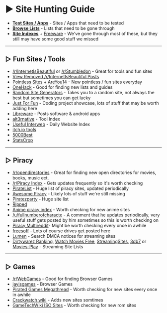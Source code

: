 
# ► Site Hunting Guide

-   **[Test Sites / Apps](https://rentry.co/4dqmi)** - Sites / Apps that need to be tested
-   **[Browse Lists](https://rentry.co/oghty)** - Lists that need to be gone through
-   **[Site Indexes](https://www.reddit.com/r/FREEMEDIAHECKYEAH/wiki/misc#wiki_.25BA_indexes)** + [Freeware](https://www.reddit.com/r/FREEMEDIAHECKYEAH/wiki/download#wiki_.25B7_freeware_sites) - We've gone through most of these, but they still may have some good stuff we missed

---

## ▷ Fun Sites / Tools

-   [/r/InternetIsBeautiful](https://www.reddit.com/r/InternetIsBeautiful) or [/r/Stumbledon](https://www.reddit.com/r/Stumbledon/) - Great for tools and fun sites
-   [View Removed /r/InternetIsBeautiful Posts](https://www.reveddit.com/v/internetisbeautiful/)
-   [Pointless Sites](https://www.pointlesssites.com/) + [AreYou14](http://www.areyou14.com/) - New pointless / fun sites everyday
-   [OneHack](https://onehack.us/) - Good for finding new lists and guides
-   [Random Site Generators](https://www.reddit.com/r/FREEMEDIAHECKYEAH/wiki/storage#wiki_random_sites) - Takes you to a random site, not always the best but sometimes you can get lucky
-   [Just For Fun](https://justforfun.io/) - Coding project showcase, lots of stuff that may be worth adding here
-   [Libreware](https://t.me/s/Libreware) - Posts software & android apps
-   [alt3rnative](https://github.com/machiav3lli/alt3rnative) - Tool Index
-   [Useful Interweb](https://usefulinterweb.com/) - Daily Website Index
-   [itch.io tools](https://itch.io/tools/free)
-   [5000Best](http://5000best.com/)
-   [StatsCrop](https://www.statscrop.com/websites/top-sites/)

---

## ▷ Piracy

-   [/r/opendirectories](https://www.reddit.com/r/opendirectories) - Great for finding new open directories for movies, books, music ect.
-   [/r/Piracy Index](https://www.reddit.com/r/Piracy/wiki/index) - Gets updates frequently so it's worth checking
-   [PirateList](https://thepiratelist.com/) - Huge list of piracy sites, updated periodically
-   [Awesome Piracy](https://github.com/Igglybuff/awesome-piracy) - Likely lots of stuff we're still missing
-   [Piratezparty](https://github.com/SpamVerse/Piratezparty) - Huge site list
-   [Ripped](https://ripped.guide/)
-   [Anime piracy index](https://piracy.moe/) - Worth checking for new anime sites
-   [/u/fullnumberofcharacte](https://www.reddit.com/r/FREEMEDIAHECKYEAH/comments/g37lwb/megapiracywiki/g1lnle5/) - A comment that he updates periodically, very useful stuff gets posted by him sometimes so this is worth checking on
-   [Piracy Multireddit](https://www.reddit.com/user/nbatman/m/piracy/)- Might be worth checking every once in awhile
-   [freesoff](https://freesoff.com/) - Lots of course drives get posted here
-   [Lumen](https://lumendatabase.org/) - Search DMCA notices for streaming sites
-   [Dirtywarez Ranking](https://dirtywarez.org/cat/streaming), [Watch Movies Free](https://redd.it/rbpag2), [StreamingSites](https://streamingsites.com/), [3db7](https://3db7.xyz/stream/website) or [Movies-Play](https://movies-play.com/) - Streaming Site Lists

---

## ▷ Games

-   [/r/WebGames](https://www.reddit.com/r/WebGames) - Good for finding Browser Games
-   [jayisgames](https://jayisgames.com/) - Browser Games
-   [Pirated Games Megathread](https://www.reddit.com/r/PiratedGames/comments/i2uun1/rpiratedgames_mega_thread/) - Worth checking for new sites every once in awhile
-   [Crackwatch wiki](https://redd.it/kpqrsv) - Adds new sites somtimes
-   [GameTechWiki ISO Sites](https://emulation.gametechwiki.com/index.php/ROM_%26_ISO_Sites#Downloads) - Worth checking for new rom sites